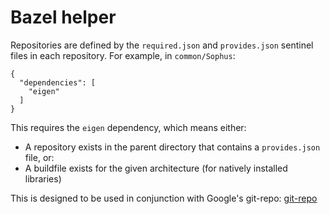 # Bazel helper

Repositories are defined by the `required.json` and `provides.json` sentinel
files in each repository. For example, in `common/Sophus`:

```
{
  "dependencies": [
    "eigen"
  ]
}
```

This requires the `eigen` dependency, which means either: 

* A repository exists in the parent directory that contains a `provides.json`
  file, or:
* A buildfile exists for the given architecture (for natively installed
  libraries)

This is designed to be used in conjunction with Google's git-repo:
[git-repo](https://code.google.com/archive/p/git-repo/)
